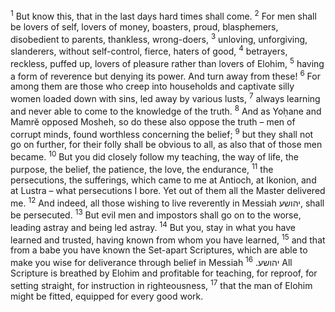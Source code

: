 <sup>1</sup> But know this, that in the last days hard times shall come.
<sup>2</sup> For men shall be lovers of self, lovers of money, boasters, proud, blasphemers, disobedient to parents, thankless, wrong-doers,
<sup>3</sup> unloving, unforgiving, slanderers, without self-control, fierce, haters of good,
<sup>4</sup> betrayers, reckless, puffed up, lovers of pleasure rather than lovers of Elohim,
<sup>5</sup> having a form of reverence but denying its power. And turn away from these!
<sup>6</sup> For among them are those who creep into households and captivate silly women loaded down with sins, led away by various lusts,
<sup>7</sup> always learning and never able to come to the knowledge of the truth.
<sup>8</sup> And as Yoḥane and Mamrĕ opposed Mosheh, so do these also oppose the truth – men of corrupt minds, found worthless concerning the belief;
<sup>9</sup> but they shall not go on further, for their folly shall be obvious to all, as also that of those men became.
<sup>10</sup> But you did closely follow my teaching, the way of life, the purpose, the belief, the patience, the love, the endurance,
<sup>11</sup> the persecutions, the sufferings, which came to me at Antioch, at Ikonion, and at Lustra – what persecutions I bore. Yet out of them all the Master delivered me.
<sup>12</sup> And indeed, all those wishing to live reverently in Messiah יהושע, shall be persecuted.
<sup>13</sup> But evil men and impostors shall go on to the worse, leading astray and being led astray.
<sup>14</sup> But you, stay in what you have learned and trusted, having known from whom you have learned,
<sup>15</sup> and that from a babe you have known the Set-apart Scriptures, which are able to make you wise for deliverance through belief in Messiah יהושע.
<sup>16</sup> All Scripture is breathed by Elohim and profitable for teaching, for reproof, for setting straight, for instruction in righteousness,
<sup>17</sup> that the man of Elohim might be fitted, equipped for every good work.
